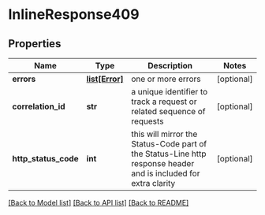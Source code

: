# InlineResponse409

## Properties
Name | Type | Description | Notes
------------ | ------------- | ------------- | -------------
**errors** | [**list[Error]**](Error.md) | one or more errors | [optional] 
**correlation_id** | **str** | a unique identifier to track a request or related sequence of requests | [optional] 
**http_status_code** | **int** | this will mirror the Status-Code part of the Status-Line http response header and is included for extra clarity | [optional] 

[[Back to Model list]](../README.md#documentation-for-models) [[Back to API list]](../README.md#documentation-for-api-endpoints) [[Back to README]](../README.md)


